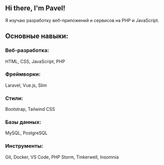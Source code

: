 ## Hi there, I'm Pavel!

Я изучаю разработку веб-приложений и сервисов на PHP и JavaScript.

## Основные навыки:

### Веб-разработка:

HTML, CSS, JavaScript, PHP

### Фреймворки:

Laravel, Vue.js, Slim

### Стили:

Bootstrap, Tailwind CSS

### Базы данных:

MySQL, PostgreSQL

### Инструменты:

Git, Docker, VS Code, PHP Storm, Tinkerwell, Insomnia
